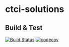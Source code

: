 # ctci-solutions #

## Build & Test ##
[![Build Status](https://travis-ci.org/andrewnitu/ctci-solutions.svg?branch=master)](https://travis-ci.org/andrewnitu/ctci-solutions)
[![codecov](https://codecov.io/gh/andrewnitu/ctci-solutions/branch/master/graph/badge.svg?token=R54TEqzBQP)](https://codecov.io/gh/andrewnitu/ctci-solutions)



